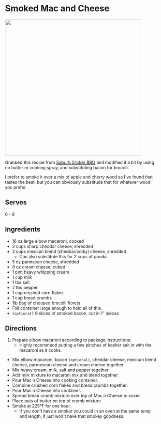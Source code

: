 # Smoked Mac and Cheese

<img src="http://distilleryimage8.s3.amazonaws.com/31909c1cc3ed11e1985822000a1d011d_7.jpg" width="450" />

Grabbed this recipe from [Suburb Slicker BBQ](http://suburbslickerbbq.blogspot.com/2012/02/smoked-bacon-mac-cheese.html) and modified it a bit by using no butter or cooking spray, and substituting bacon for brocolli.

I prefer to smoke it over a mix of apple and cherry wood as I've found that tastes the best, but you can obviously substitude that for whatever wood you prefer.

## Serves
6 - 8

## Ingredients
 - 16 oz large elbow macaroni, cooked
 - 2 cups sharp cheddar cheese, shredded
 - 2 cups mexican blend (cheddar/colby) cheese, shredded
 	- Can also substitute this for 2 cups of gouda.
 - 5 oz parmsean cheese, shredded
 - 8 oz cream cheese, cubed
 - 1 pint heavy whipping cream
 - 1 cup milk
 - 1 tbs salt
 - 2 tbs pepper
 - 1 cup crushed corn flakes
 - 1 cup bread crumbs
 - 1lb bag of chooped brocolli florets
 - Foil container large enough to hold all of this.
 - `(optional)` 6 slices of smoked bacon, cut in 1″ pieces 
 
## Directions
 1. Prepare elbow macaroni according to package instructions.
 	- Highly recommend putting a few pinches of kosher salt in with the macaroni as it cooks. 
 - Mix elbow macaroni, bacon `(optional)`, cheddar cheese, mexican blend cheese, parmesean cheese and cream cheese together.
 - Mix heavy cream, milk, salt and pepper together.
 - Add milk mixture to macaroni mix and blend together.
 - Pour Mac n Cheese into cooking container.
 - Combine crushed corn flakes and bread crumbs together.
 - Pour Mac n Cheese into container.
 - Spread bread crumb mixture over top of Mac n Cheese to cover.
 - Place pats of butter on top of crumb mixture.
 - Smoke at 225°F for one hour. 
 	- If you don't have a smoker you could in an oven at the same temp and length, it just won't have that smokey goodness.